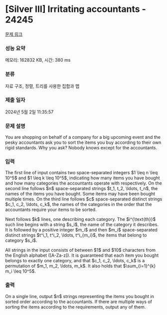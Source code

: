 # [Silver III] Irritating accountants - 24245 

[문제 링크](https://www.acmicpc.net/problem/24245) 

### 성능 요약

메모리: 162832 KB, 시간: 380 ms

### 분류

자료 구조, 정렬, 트리를 사용한 집합과 맵

### 제출 일자

2024년 5월 2일 11:35:57

### 문제 설명

<p>You are shopping on behalf of a company for a big upcoming event and the pesky accountants ask you to sort the items you buy according to their own rigid standards. Why you ask? Nobody knows except for the accountants.</p>

### 입력 

 <p>The first line of input contains two space-separated integers $1 \leq n \leq 10^5$ and $1 \leq k \leq 10^5$, indicating how many items you have bought and how many categories the accountants operate with respectively. On the second line follows $n$ space-separated strings $t_1, t_2, \ldots, t_n$, the names of the items you have bought. Some items may have been bought multiple times. On the third line follows $c$ space-separated distinct strings $c_1, c_2, \ldots, c_k$, the names of the categories in the order that the accountants require your items to be sorted.</p>

<p>Next follows $k$ lines, one describing each category. The $i^{\text{th}}$ such line begins with a string $s_i$, the name of the category it describes. It is followed by a positive integer $m_i$ and then $m_i$ space-separated distinct strings $t^i_1, t^i_2, \ldots, t^i_{m_i}$, the items that belong to category $s_i$.</p>

<p>All strings in the input consists of between $1$ and $10$ characters from the English alphabet ([A-Za-z]). It is guaranteed that each item you bought belongs to exactly one category, and that $c_1, c_2, \ldots, c_k$ is a permutation of $m_1, m_2, \ldots, m_k$. It also holds that $\sum_{i=1}^{k} m_i \leq 10^5$.</p>

### 출력 

 <p>On a single line, output $n$ strings representing the items you bought in sorted order according to the accountants. If there are multiple ways of sorting the items according to the requirements, output any of them.</p>

